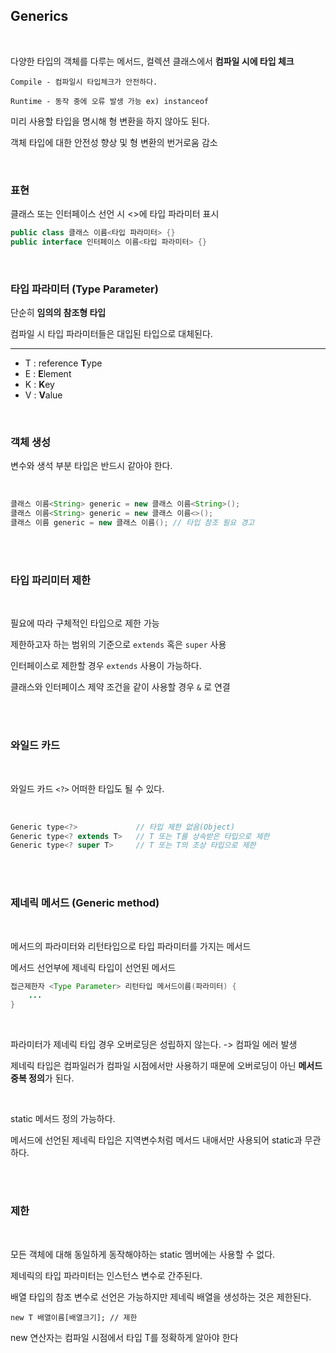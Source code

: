 ## Generics

<br>

다양한 타입의 객체를 다루는 메서드, 컬렉션 클래스에서 **컴파일 시에 타입 체크**

    Compile - 컴파일시 타입체크가 안전하다.
    
    Runtime - 동작 중에 오류 발생 가능 ex) instanceof

미리 사용할 타입을 명시해 형 변환을 하지 않아도 된다.

객체 타입에 대한 안전성 향상 및 형 변환의 번거로움 감소

<br>

### 표현

클래스 또는 인터페이스 선언 시 <>에 타입 파라미터 표시
```java
public class 클래스 이름<타입 파라미터> {}
public interface 인터페이스 이름<타입 파라미터> {}
```

<br>

###  타입 파라미터 (Type Parameter)

단순히 **임의의 참조형 타입**

컴파일 시 타입 파라미터들은 대입된 타입으로 대체된다.

- - -

- T : reference **T**ype
- E : **E**lement
- K : **K**ey
- V : **V**alue

<br>

### 객체 생성

변수와 생석 부분 타입은 반드시 같아야 한다.

<br>

```java
클래스 이름<String> generic = new 클래스 이름<String>();
클래스 이름<String> generic = new 클래스 이름<>();
클래스 이름 generic = new 클래스 이름(); // 타입 참조 필요 경고
```

<br><br>

### 타입 파리미터 제한

<br>

필요에 따라 구체적인 타입으로 제한 가능

제한하고자 하는 범위의 기준으로 `extends` 혹은 `super` 사용

인터페이스로 제한할 경우 `extends` 사용이 가능하다.

클래스와 인터페이스 제약 조건을 같이 사용할 경우 `&` 로 연결

<br><br>

### 와일드 카드

<br>

와일드 카드 `<?>` 어떠한 타입도 될 수 있다.

<br>

```java
Generic type<?>             // 타입 제한 없음(Object)
Generic type<? extends T>   // T 또는 T를 상속받은 타입으로 제한
Generic type<? super T>     // T 또는 T의 조상 타입으로 제한
```

<br><br>

### 제네릭 메서드 (Generic method)

<br>

메서드의 파라미터와 리턴타입으로 타입 파라미터를 가지는 메서드

메서드 선언부에 제네릭 타입이 선언된 메서드

```java
접근제한자 <Type Parameter> 리턴타입 메서드이름(파라미터) {
    ...
}
```

<br>

파라미터가 제네릭 타입 경우 오버로딩은 성립하지 않는다. -> 컴파일 에러 발생

제네릭 타입은 컴파일러가 컴파일 시점에서만 사용하기 때문에 오버로딩이 아닌 **메서드 중복 정의**가 된다.

<br>

static 메서드 정의 가능하다. 

메서드에 선언된 제네릭 타입은 지역변수처럼 메서드 내애서만 사용되어 static과 무관하다.

<br><br>

### 제한

<br>

모든 객체에 대해 동일하게 동작해야하는 static 멤버에는 사용할 수 없다. 

제네릭의 타입 파라미터는 인스턴스 변수로 간주된다.

배열 타입의 참조 변수로 선언은 가능하지만 제네릭 배열을 생성하는 것은 제한된다.


```
new T 배열이름[배열크기]; // 제한
```

new 연산자는 컴파일 시점에서 타입 T를 정확하게 알아야 한다
